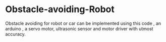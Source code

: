 # Obstacle-avoiding-Robot 
Obstacle avoiding for robot or car can be implemented using this code , an arduino , a servo motor, ultrasonic sensor and motor driver with utmost accuracy.
